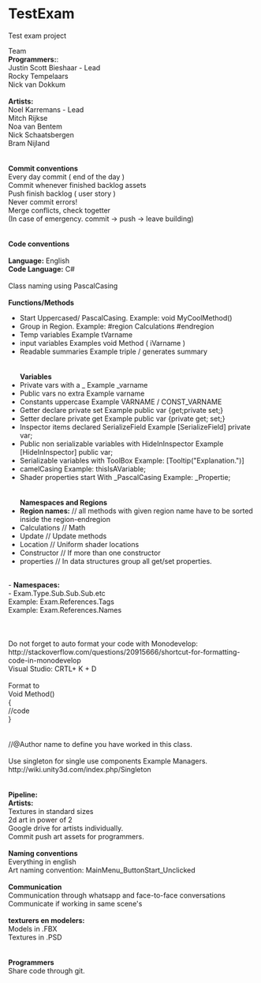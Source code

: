 # TestExam
Test exam project <br>

Team <br>
<b>Programmers:</b>:<br>
Justin Scott Bieshaar - Lead <br>
Rocky Tempelaars<br>
Nick van Dokkum <br>
<br>
<b>Artists:</b><br>
Noel Karremans - Lead <br>
Mitch Rijkse <br>
Noa van Bentem <br>
Nick Schaatsbergen <br>
Bram Nijland  <br>
<br><br>
<b>Commit conventions</b><br>
Every day commit ( end of the day ) <br>
Commit whenever finished backlog assets <br>
Push finish backlog ( user story ) <br>
Never commit errors! <br>
Merge conflicts, check togetter <br>
(In case of emergency. commit -> push -> leave building) <br> 
<br><br>
<b>Code conventions</b><br>
<br>
<b>Language:</b> English<br>
<b>Code Language:</b> C#<br>
<br>
Class naming using PascalCasing<br>
<br>
<b>Functions/Methods</b><br>	
- Start Uppercased/  PascalCasing.			Example: void MyCoolMethod()<br>
- Group in Region.					Example: #region Calculations #endregion<br>
- Temp variables 					Example tVarname <br>	
- input variables					Examples void Method ( iVarname )<br>
- Readable summaries 					Example triple / generates summary<br>
<br><br>
<b>Variables</b> <br>	
- Private vars	with a _					Example _varname <br>	
- Public vars no extra						Example varname <br>
- Constants uppercase						Example VARNAME / CONST_VARNAME <br>
- Getter declare private set					Example public var {get;private set;} <br>
- Setter declare private get					Example public var {private get; set;} <br>
- Inspector items declared SerializeField			Example [SerializeField] private var; <br>
- Public non serializable variables with HideInInspector	Example [HideInInspector] public var; <br>
- Serializable variables with ToolBox				Example: [Tooltip("Explanation.")] <br>
- camelCasing 							Example: thisIsAVariable; <br>
- Shader properties start With _PascalCasing			Example: _Propertie;<br>
 <br><br>
<b>Namespaces and Regions</b> <br>
- <b>Region names:</b> // all methods with given region name have to be sorted inside the region-endregion <br>
- Calculations // Math <br>
- Update // Update methods <br>
- Location // Uniform shader locations <br>
- Constructor // If more than one constructor <br>
- properties // In data structures group all get/set properties.  <br>
 <br>
- <b>Namespaces:</b> <br>
- Exam.Type.Sub.Sub.Sub.etc <br>
		Example: Exam.References.Tags <br>
		Example: Exam.References.Names <br>
<br><br><br>
Do not forget to auto format your code with 	Monodevelop: http://stackoverflow.com/questions/20915666/shortcut-for-formatting-code-in-monodevelop <br>
Visual Studio: CRTL+ K + D <br>
<br>
Format to <br>
Void Method() <br>
{ <br>
	//code <br>
} <br>
 <br><br>
//@Author name to define you have worked in this class. <br>
 <br>
Use singleton for single use components Example Managers. <br>
http://wiki.unity3d.com/index.php/Singleton <br>
<br><br>
<b>Pipeline:</b><br>
<b>Artists:</b><br>
Textures in standard sizes<br>
2d art in power of 2<br>
Google drive for artists individually.<br>
Commit push art assets for programmers.<br>
<br>
<b>Naming conventions</b><br>
Everything in english<br>
Art naming convention: MainMenu_ButtonStart_Unclicked <br>
<br>
<b>Communication</b><br>
Communication through whatsapp and face-to-face conversations<br>
Communicate if working in same scene's<br>
<br>
<b>texturers en modelers: </b><br>
Models in .FBX<br>
Textures in .PSD<br>
<br><br>
<b>Programmers</b><br>
Share code through git.<br>
